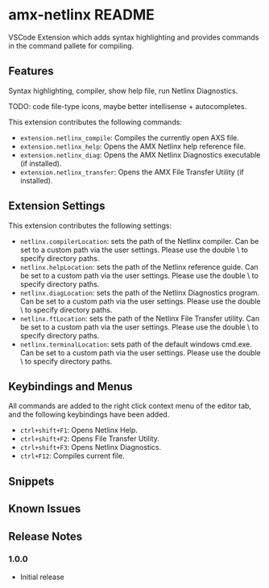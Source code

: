 # amx-netlinx README

VSCode Extension which adds syntax highlighting and provides commands in the command pallete for compiling.

## Features

Syntax highlighting, compiler, show help file, run Netlinx Diagnostics.

TODO: code file-type icons, maybe better intellisense + autocompletes.

This extension contributes the following commands:

* `extension.netlinx_compile`: Compiles the currently open AXS file.
* `extension.netlinx_help`: Opens the AMX Netlinx help reference file.
* `extension.netlinx_diag`: Opens the AMX Netlinx Diagnostics executable (if installed).
* `extension.netlinx_transfer`: Opens the AMX File Transfer Utility (if installed).

## Extension Settings

This extension contributes the following settings:

* `netlinx.compilerLocation`: sets the path of the Netlinx compiler. Can be set to a custom path via the user settings. Please use the double \ to specify directory paths.
* `netlinx.helpLocation`: sets the path of the Netlinx reference guide. Can be set to a custom path via the user settings. Please use the double \ to specify directory paths.
* `netlinx.diagLocation`: sets the path of the Netlinx Diagnostics program. Can be set to a custom path via the user settings. Please use the double \ to specify directory paths.
* `netlinx.ftLocation`: sets the path of the Netlinx File Transfer utility. Can be set to a custom path via the user settings. Please use the double \ to specify directory paths.
* `netlinx.terminalLocation`: sets path of the default windows cmd.exe. Can be set to a custom path via the user settings. Please use the double \ to specify directory paths. 


## Keybindings and Menus

All commands are added to the right click context menu of the editor tab, and the following keybindings have been added.

* `ctrl+shift+F1`: Opens Netlinx Help.
* `ctrl+shift+F2`: Opens File Transfer Utility.
* `ctrl+shift+F3`: Opens Netlinx Diagnostics.
* `ctrl+F12`: Compiles current file.

## Snippets


## Known Issues


## Release Notes

### 1.0.0

- Initial release